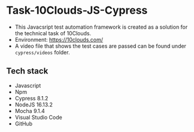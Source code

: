 # Task-10Clouds-JS-Cypress

* This Javacsript test automation framework is created as a solution for the technical task of 10Clouds.
* Environment: https://10clouds.com/
* A video file that shows the test cases are passed can be found under `cypress/videos` folder.

## Tech stack
* Javascript
* Npm
* Cypress 8.1.2
* NodeJS 16.13.2
* Mocha 9.1.4
* Visual Studio Code
* GitHub
